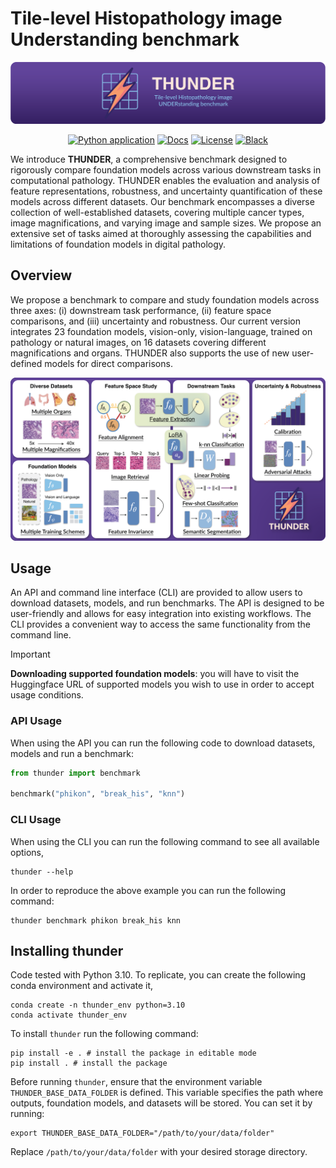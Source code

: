 
# Tile-level Histopathology image Understanding benchmark

<img src="docs/banner.png" />

<div align="center">

[![Python application](https://github.com/MICS-lab/thunder/actions/workflows/ci.yml/badge.svg)](https://github.com/MICS-lab/thunder/actions/workflows/ci.yml)
[![Docs](https://img.shields.io/badge/docs-mkdocs-blue)](https://mics-lab.github.io/thunder/)
[![License](https://img.shields.io/badge/License-CC%20BY%204.0-lightgrey.svg)](https://github.com/MICS-Lab/thunder/blob/main/LICENSE)
[![Black](https://img.shields.io/badge/code%20style-black-000000.svg)](https://black.readthedocs.io/en/stable/)

</div>

We introduce **THUNDER**, a comprehensive benchmark designed to rigorously compare foundation models across various downstream tasks in computational pathology. THUNDER enables the evaluation and analysis of feature representations, robustness, and uncertainty quantification of these models across different datasets. Our benchmark encompasses a diverse collection of well-established datasets, covering multiple cancer types, image magnifications, and varying image and sample sizes. We propose an extensive set of tasks aimed at thoroughly assessing the capabilities and limitations of foundation models in digital pathology.


## Overview

We propose a benchmark to compare and study foundation models across three axes: (i) downstream task performance, (ii) feature space comparisons, and (iii) uncertainty and robustness. Our current version integrates 23 foundation models, vision-only, vision-language, trained on pathology or natural images, on 16 datasets covering different magnifications and organs. THUNDER also supports the use of new user-defined models for direct comparisons.

<img src="docs/overview.png" />


## Usage

An API and command line interface (CLI) are provided to allow users to download datasets, models, and run benchmarks. The API is designed to be user-friendly and allows for easy integration into existing workflows. The CLI provides a convenient way to access the same functionality from the command line.

> [!IMPORTANT]
> **Downloading supported foundation models**: you will have to visit the Huggingface URL of supported models you wish to use in order to accept usage conditions.

### API Usage
When using the API you can run the following code to download datasets, models and run a benchmark:

```python
from thunder import benchmark

benchmark("phikon", "break_his", "knn")
```

### CLI Usage
When using the CLI you can run the following command to see all available options,

```console
thunder --help
```

In order to reproduce the above example you can run the following command:

```console
thunder benchmark phikon break_his knn
```

## Installing thunder

Code tested with Python 3.10. To replicate, you can create the following conda environment and activate it,
```console
conda create -n thunder_env python=3.10
conda activate thunder_env
```

To install `thunder` run the following command:

```console
pip install -e . # install the package in editable mode
pip install . # install the package
```

Before running `thunder`, ensure that the environment variable `THUNDER_BASE_DATA_FOLDER` is defined. This variable specifies the path where outputs, foundation models, and datasets will be stored. You can set it by running:

```console
export THUNDER_BASE_DATA_FOLDER="/path/to/your/data/folder"
```

Replace `/path/to/your/data/folder` with your desired storage directory.
